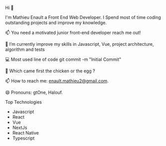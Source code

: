 Hi 👋

I'm Mathieu Enault a Front End Web Developer. I Spend most of time coding outstanding projects and improve my knowledge.

📫 You need a motivated junior front-end developer reach me out!

🔭 I’m currently improve my skills in Javascript, Vue, project architecture, algorithm and tests

💻 Most used line of code git commit -m "Initial Commit"

🤔 Which came first the chicken or the egg ?

📫 How to reach me: enault.mathieu2@gmail.com.

😄 Pronouns: gtOne, Halouf.

Top Technologies
- Javascript 
- React
- Vue 
- NextJs
- React Native
- Typescript 
